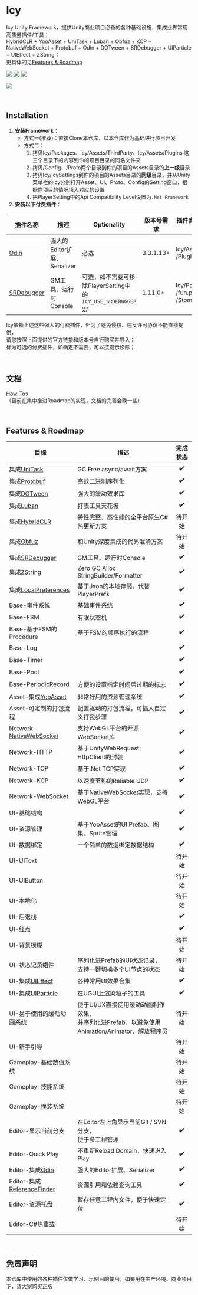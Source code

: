 # Icy
Icy Unity Framework，提供Unity商业项目必备的各种基础设施，集成业界常用高质量插件/工具；  
HybridCLR + YooAsset + UniTask + Luban + Obfuz + KCP + NativeWebSocket + Protobuf + Odin + DOTween + SRDebugger + UIParticle + UIEffect + ZString；  
更具体的见[Features & Roadmap](#features--roadmap)

![](https://img.shields.io/badge/Unity%20Version-2022.3-blue.svg?style=flat)
![](https://img.shields.io/github/license/ProgramForFun/Icy.svg)
![](https://img.shields.io/github/last-commit/ProgramForFun/Icy)
&nbsp;

[![](https://github-readme-activity-graph.vercel.app/graph?username=ProgramForFun&repo=Icy&theme=github-light&area=true)](https://github.com/ProgramForFun/Icy/activity)

&nbsp;

## Installation

1. **安装Framework**：
	* 方式一(推荐)：直接Clone本仓库，以本仓库作为基础进行项目开发
	* 方式二：
		1. 拷贝Icy/Packages、Icy/Assets/ThirdParty、Icy/Assets/Plugins 这三个目录下的内容到你的项目目录的同名文件夹
		2. 拷贝/Config、/Proto两个目录到你的项目的Assets目录的**上一级**目录
		3. 拷贝Icy/IcySettings到你的项目的Assets目录的**同级**目录，并从Unity菜单栏的Icy分别打开Asset、UI、Proto、Config的Setting窗口，根据你项目的情况填入对应的设置
		4. 把PlayerSetting中的Api Compatibility Level设置为`.Net Framework`
2. **安装以下付费插件**：

|插件名称|描述|Optionality|版本号需求|插件安装后移动到此目录|
|---|---|---|---|---|
|[Odin](https://assetstore.unity.com/packages/tools/utilities/odin-inspector-and-serializer-89041?srsltid=AfmBOoqnEoW-YXYsMYcC16eMnl5dRPUn6r5arsTQzbamf9GPOZV6fplR)|强大的Editor扩展、Serializer|必选|3.3.1.13+|Icy/Assets<br>/Plugins/Sirenix|
|[SRDebugger](https://assetstore.unity.com/packages/tools/gui/srdebugger-console-tools-on-device-27688?srsltid=AfmBOopomW8bzQFHohdFJUhKFtu_gtCoFwMtWsb19arVXiJVZAnFVzU_)|GM工具、运行时Console|可选，如不需要可移除PlayerSetting中的`ICY_USE_SRDEBUGGER`宏|1.11.0+|Icy/Packages<br>/fun.program4.icy.gm<br>/StompyRobot|

Icy依赖上述这些强大的付费插件，但为了避免侵权、违反许可协议不能直接提供，  
请您按照上面提供的官方链接和版本号自行购买并导入；  
标为可选的付费插件，如确定不需要，可以按提示移除；

&nbsp;

## 文档
[How-Tos](https://github.com/ProgramForFun/Icy/wiki/How%E2%80%90tos)  
（目前在集中推进Roadmap的实现，文档的完善会晚一些）

&nbsp;

## Features & Roadmap
|目标|描述|完成状态|
|---|---|:---:|
|集成[UniTask](https://github.com/Cysharp/UniTask)|GC Free async/await方案|✔️|
|集成[Protobuf](https://github.com/ProgramForFun/protobuf_unity)|高效二进制序列化|✔️|
|集成[DOTween](https://dotween.demigiant.com/)|强大的缓动效果库|✔️|
|集成[Luban](https://github.com/focus-creative-games/luban)|打表工具天花板|✔️|
|集成[HybridCLR](https://github.com/focus-creative-games/hybridclr)|特性完整、高性能的全平台原生C#热更新方案|待开始|
|集成[Obfuz](https://github.com/focus-creative-games/obfuz)|和Unity深度集成的代码混淆方案|待开始|
|集成[SRDebugger](https://assetstore.unity.com/packages/tools/gui/srdebugger-console-tools-on-device-27688?srsltid=AfmBOopomW8bzQFHohdFJUhKFtu_gtCoFwMtWsb19arVXiJVZAnFVzU_)|GM工具、运行时Console|✔️|
|集成[ZString](https://github.com/Cysharp/ZString)|Zero GC Alloc StringBuilder/Formatter|✔️|
|集成[LocalPreferences](https://github.com/neon-age/LocalPreferences)|基于Json的本地存储，代替PlayerPrefs|✔️|
|Base-事件系统|基础事件系统|✔️|
|Base-FSM|有限状态机|✔️|
|Base-基于FSM的Procedure|基于FSM的顺序执行的流程|✔️|
|Base-Log||✔️|
|Base-Timer||✔️|
|Base-Pool||✔️|
|Base-PeriodicRecord|方便的设置指定时间后过期的标志|✔️|
|Asset-集成[YooAsset](https://github.com/tuyoogame/YooAsset)|非常好用的资源管理系统|✔️|
|Asset-可定制的打包流程|配置驱动的打包流程，可插入自定义打包步骤|✔️|
|Network-[NativeWebSocket](https://github.com/ProgramForFun/NativeWebSocket_OptimizedGC)|支持WebGL平台的开源WebSocket库|✔️|
|Network-HTTP|基于UnityWebRequest、HttpClient的封装|✔️|
|Network-TCP|基于.Net TCP实现|✔️|
|Network-[KCP](https://github.com/passiony/kcp-unity)|以速度著称的Reliable UDP|✔️|
|Network-WebSocket|基于NativeWebSocket实现，支持WebGL平台|✔️|
|UI-基础结构||✔️|
|UI-资源管理|基于YooAsset的UI Prefab、图集、Sprite管理|✔️|
|UI-数据绑定|一个简单的数据绑定数据结构|✔️|
|UI-UIText||待开始|
|UI-UIButton||待开始|
|UI-本地化||待开始|
|UI-后退栈||✔️|
|UI-红点||✔️|
|UI-背景模糊||待开始|
|UI-状态记录组件|序列化进Prefab的UI状态记录，<br>支持一键切换多个UI节点的状态|待开始|
|UI-集成[UIEffect](https://github.com/mob-sakai/UIEffect)|各种常用UI效果合集|✔️|
|UI-集成[UIParticle](https://github.com/mob-sakai/ParticleEffectForUGUI)|在UGUI上渲染粒子的工具|✔️|
|UI-易于使用的缓动动画系统|便于UI/UX直接使用缓动动画制作效果、<br>并序列化进Prefab，以避免使用<br>Animation/Animator、解放程序员|待开始|
|UI-新手引导||待开始|
|Gameplay-基础数值系统||待开始|
|Gameplay-技能系统||待开始|
|Gameplay-换装系统||待开始|
|Editor-显示当前分支|在Editor左上角显示当前Git / SVN分支，<br>便于多工程管理|✔️|
|Editor-Quick Play|不重新Reload Domain，快速进入Play|✔️|
|Editor-集成[Odin](https://assetstore.unity.com/packages/tools/utilities/odin-inspector-and-serializer-89041?srsltid=AfmBOoqnEoW-YXYsMYcC16eMnl5dRPUn6r5arsTQzbamf9GPOZV6fplR)|强大的Editor扩展、Serializer|✔️|
|Editor-集成[ReferenceFinder](https://github.com/blueberryzzz/ReferenceFinder)|资源引用和依赖查询工具|✔️|
|Editor-资源托盘|暂存任意工程内文件，便于快速定位|✔️|
|Editor-C#热重载||待开始|

&nbsp;

## 免责声明
本仓库中使用的各种插件仅做学习、示例目的使用，如要用在生产环境、商业项目下，请大家购买正版